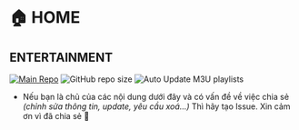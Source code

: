 # 🏠 HOME

## ENTERTAINMENT

[![Main Repo](https://img.shields.io/badge/github\_repo-green?style=for-the-badge\&logo=github)](https://github.com/KevinNitroG/Entertainment) ![GitHub repo size](https://img.shields.io/github/repo-size/KevinNitroG/Entertainment?style=for-the-badge) ![Auto Update M3U playlists](https://img.shields.io/github/actions/workflow/status/KevinNitroG/Entertainment/update\_IPTV\_playlists.yml?style=for-the-badge\&label=Auto%20Update%20M3U%20Playlists)

* Nếu bạn là chủ của các nội dung dưới đây và có vấn đề về việc chia sẻ _(chỉnh sửa thông tin, update, yêu cầu xoá...)_ Thì hãy tạo Issue. Xin cảm ơn vì đã chia sẻ 💖
